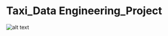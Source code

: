# Taxi_Data Engineering_Project
 
![alt text]([https://github.com/nitinshivakumar/Taxi_Data-Engineering_Project/blob/main/Screenshot%202023-06-27%20at%209.26.54%20PM.png])

